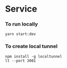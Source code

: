 # Service

### To run locally

```
yarn start:dev
```

### To create local tunnel

```
npm install -g localtunnel
lt --port 3001
```
